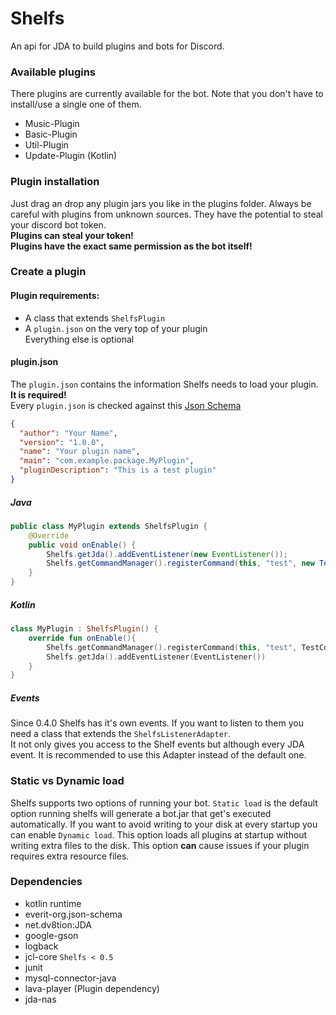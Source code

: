 # Shelfs
An api for JDA to build plugins and bots for Discord.

### Available plugins
There plugins are currently available for the bot.
Note that you don't have to install/use a single one of them.

- Music-Plugin
- Basic-Plugin
- Util-Plugin
- Update-Plugin (Kotlin)

### Plugin installation
Just drag an drop any plugin jars you like in the plugins folder.
Always be careful with plugins from unknown sources. They have the potential to
steal your discord bot token. <br>
**Plugins can steal your token!** <br>
**Plugins have the exact same permission as the bot itself!**

### Create a plugin

#### Plugin requirements:
- A class that extends ``ShelfsPlugin``
- A ``plugin.json`` on the very top of your plugin <br>
Everything else is optional <br>
#### plugin.json
The ``plugin.json`` contains the information Shelfs needs to load your plugin. **It is required!** <br>
Every ``plugin.json`` is checked against this [Json Schema](https://github.com/Cerberus-ik/shelfs/blob/master/shelfs-api/src/main/resources/schemas/pluginDescriptionSchema-1.0.json)
```json
{
  "author": "Your Name",
  "version": "1.0.0",
  "name": "Your plugin name",
  "main": "com.example.package.MyPlugin",
  "pluginDescription": "This is a test plugin"
}
```

##### Java
```java
public class MyPlugin extends ShelfsPlugin {
    @Override
    public void onEnable() {
        Shelfs.getJda().addEventListener(new EventListener());
        Shelfs.getCommandManager().registerCommand(this, "test", new TestCommand());
    }
}
```
##### Kotlin
```kotlin
class MyPlugin : ShelfsPlugin() {
    override fun onEnable(){ 
        Shelfs.getCommandManager().registerCommand(this, "test", TestCommand())
		Shelfs.getJda().addEventListener(EventListener())
	}    
}
```

##### Events
Since 0.4.0 Shelfs has it's own events. If you want to listen to them you need a class that extends the ``ShelfsListenerAdapter``. <br>
It not only gives you access to the Shelf events but although every JDA event. It is recommended to use this Adapter instead 
of the default one.


### Static vs Dynamic load
Shelfs supports two options of running your bot. ``Static load`` is the default option running shelfs
will generate a bot.jar that get's executed automatically. If you want to avoid writing to your disk at
every startup you can enable ``Dynamic load``. This option loads all plugins at startup without writing 
extra files to the disk. This option **can** cause issues if your plugin requires extra resource files.

### Dependencies
- kotlin runtime
- everit-org.json-schema
- net.dv8tion:JDA
- google-gson
- logback
- jcl-core ``Shelfs < 0.5``
- junit
- mysql-connector-java
- lava-player (Plugin dependency)
- jda-nas
 